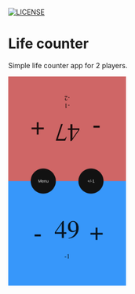 [![LICENSE](https://img.shields.io/badge/License-MIT-yellow.svg)](LICENSE)

# Life counter

Simple life counter app for 2 players.

<img alt="screenshot" width="240" src="docs/life-counter.png">
